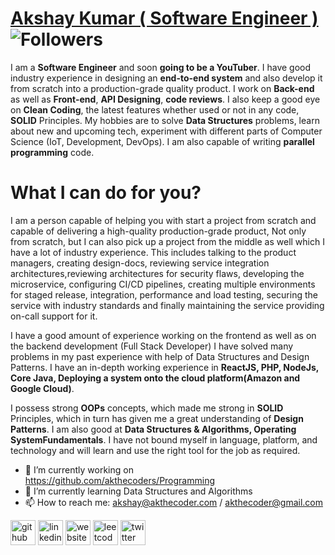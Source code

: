 # [Akshay Kumar ( Software Engineer )](https://github.com/akthecoders/resume/blob/main/Akshay%20Kumar%20Software%20Engineer.pdf) ![Followers](https://img.shields.io/github/followers/akthecoders?style=social)

I am a **Software Engineer** and soon **going to be a YouTuber**. I have good industry experience in designing an **end-to-end system** and also develop it from scratch into a production-grade quality product. I work on **Back-end** as well as **Front-end**, **API Designing**, **code reviews**. I also keep a good eye on **Clean Coding**, the latest features whether used or not in any code, **SOLID** Principles. My hobbies are to solve **Data Structures** problems, learn about new and upcoming tech, experiment with different parts of Computer Science (IoT, Development, DevOps). I am also capable of writing **parallel programming** code.

# What I can do for you?

I am a person capable of helping you with start a project from scratch and capable of delivering a high-quality production-grade product, Not only from scratch, but I can also pick up a project from the middle as well which I have a lot of industry experience.
This includes talking to the product managers, creating design-docs, reviewing service integration architectures,reviewing architectures for security flaws, developing the microservice, configuring CI/CD pipelines, creating multiple environments for staged release, integration, performance and load testing, securing the service with industry standards and finally maintaining the service providing on-call support for it.

I have a good amount of experience working on the frontend as well as on the backend development (Full Stack Developer)
I have solved many problems in my past experience with help of Data Structures and Design Patterns. I have an in-depth working experience in **ReactJS, PHP, NodeJs, Core Java, Deploying a system onto the cloud platform(Amazon and Google Cloud)**.

I possess strong **OOPs** concepts, which made me strong in **SOLID** Principles, which in turn has given me a great understanding of **Design Patterns**. I am also good at **Data Structures & Algorithms, Operating SystemFundamentals**. I have not bound myself in language, platform, and technology and will learn and use the right tool for the job as required.


- 🔭 I’m currently working on https://github.com/akthecoders/Programming 
- 🌱 I’m currently learning Data Structures and Algorithms 
- 📫 How to reach me: akshay@akthecoder.com / akthecoder@gmail.com

[<img src='https://cdn.jsdelivr.net/npm/simple-icons@3.0.1/icons/github.svg' alt='github' height='40'>](https://github.com/akthecoders)  [<img src='https://cdn.jsdelivr.net/npm/simple-icons@3.0.1/icons/linkedin.svg' alt='linkedin' height='40'>](https://www.linkedin.com/in/akthecoder/)  [<img src='https://cdn.jsdelivr.net/npm/simple-icons@3.0.1/icons/icloud.svg' alt='website' height='40'>](https://www.akthecoder.com/)  [<img src='https://cdn.jsdelivr.net/npm/simple-icons@3.0.1/icons/leetcode.svg' alt='leetcode' height='40'>](https://leetcode.com/akthecoder/)  [<img src='https://cdn.jsdelivr.net/npm/simple-icons@3.0.1/icons/twitter.svg' alt='twitter' height='40'>](https://twitter.com/akthecoder)
